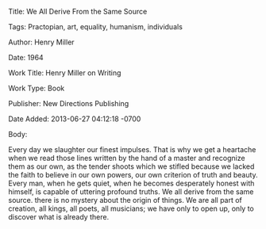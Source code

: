 Title:  We All Derive From the Same Source

Tags:   Practopian, art, equality, humanism, individuals

Author: Henry Miller

Date:   1964

Work Title: Henry Miller on Writing

Work Type: Book

Publisher: New Directions Publishing

Date Added: 2013-06-27 04:12:18 -0700

Body: 

Every day we slaughter our finest impulses. That is why we get a heartache when we read those lines written by the hand of a master and recognize them as our own, as the tender shoots which we stifled because we lacked the faith to believe in our own powers, our own criterion of truth and beauty. Every man, when he gets quiet, when he becomes desperately honest with himself, is capable of uttering profound truths. We all derive from the same source. there is no mystery about the origin of things. We are all part of creation, all kings, all poets, all musicians; we have only to open up, only to discover what is already there.

